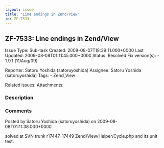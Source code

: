 ```yaml
---
layout: issue
title: "Line endings in Zend/View"
id: ZF-7533
---
```


ZF-7533: Line endings in Zend/View
----------------------------------

 Issue Type: Sub-task Created: 2009-08-07T18:39:11.000+0000 Last Updated: 2009-08-08T01:11:45.000+0000 Status: Resolved Fix version(s): - 1.9.1 (11/Aug/09)
 
 Reporter:  Satoru Yoshida (satoruyoshida)  Assignee:  Satoru Yoshida (satoruyoshida)  Tags: - Zend\_View
 
 Related issues: 
 Attachments: 
### Description

 

 

### Comments

Posted by Satoru Yoshida (satoruyoshida) on 2009-08-08T01:11:38.000+0000

solved at SVN trunk r17447-17449 Zend/View/Helper/Cycle.php and its unit test.

 

 